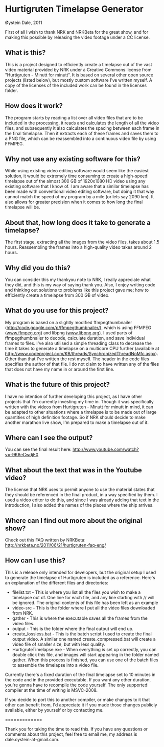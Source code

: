 Hurtigruten Timelapse Generator
=============

Øystein Dale, 2011

First of all I wish to thank NRK and NRKBeta for the great show, and for making this possible by releasing the video footage under a CC license.

What is this?
---------

This is a project designed to efficiently create a timelapse out of the vast video material provided by NRK under a Creative Commons license from "Hurtigruten - Minutt for minutt". It is based on several other open source projects (listed below), but mostly custom software I've written myself. A copy of the licenses of the included work can be found in the licenses folder.

How does it work?
---------

The program starts by reading a list over all video files that are to be included in the processing, it reads and calculates the length of all the video files, and subsequently it also calculates the spacing between each frame in the final timelapse. Then it extracts each of these frames and saves them to a PNG file, which can be reassembled into a continuous video file by using FFMPEG.

Why not use any existing software for this?
---------

While using existing video editing software would seem like the easiest solution, it would be extremely time consuming to create a high-speed timelapse out of the almost 300 GB of 1920x1080 HD video using any existing software that I know of. I am aware that a similar timelapse has been made with conventional video editing software, but doing it that way cannot match the speed of my program by a mile (or lets say 2090 km). It also allows for greater precision when it comes to how long the final timelapse will be.

About that, how long does it take to generate a timelapse?
---------

The first stage, extracting all the images from the video files, takes about 1.5 hours. Reassembling the frames into a high-quality video takes around 2 hours. 

Why did you do this?
---------

You can consider this my thankyou note to NRK, I really appreciate what they did, and this is my way of saying thank you. Also, I enjoy writing code and thinking out solutions to problems like this project gave me; how to efficiently create a timelapse from 300 GB of video.

What do you use for this project?
---------

My program is based on a slightly modified ffmpegthumbnailer (http://code.google.com/p/ffmpegthumbnailer/), which is using FFMPEG (www.ffmpeg.org) and libpng (www.libpng.org). I used parts of ffmpegthumbnailer to decode, calculate duration, and save individual frames to files. I've also utilised a simple threading class to decrease the time it takes to generate a timelapse on a multicore CPU further (available at http://www.codeproject.com/KB/threads/SynchronizedThreadNoMfc.aspx). Other than that I've written the rest myself. The header in the code files specifies the author of that file. I do not claim to have written any of the files that does not have my name in or around the first line.

What is the future of this project?
---------

I have no intention of further developing this project, as I have other projects that I'm currently investing my time in. Though it was specifically written with the videos from Hurtigruten - Minutt for minutt in mind, it can be adapted to other situations where a timelapse is to be made out of large quantities of high definition footage. So if NRK should decide to make another marathon live show, I'm prepared to make a timelapse out of it.

Where can I see the output?
---------

You can see the final result here: http://www.youtube.com/watch?v=-9K8eCwdjF0

What about the text that was in the Youtube video?
---------

The license that NRK uses to permit anyone to use the material states that they should be referenced in the final product, in a way specified by them. I used a video editor to do this, and since I was already adding that text in the introduction, I also added the names of the places where the ship arrives.

Where can I find out more about the original show?
---------

Check out this FAQ written by NRKBeta: http://nrkbeta.no/2011/06/21/hurtigruten-faq-eng/

How can I use this?
---------

This is a release only intended for developers, but the original setup I used to generate the timelapse of Hurtigruten is included as a reference. Here's an explanation of the different files and directories:

- filelist.txt - This is where you list all the files you wish to make a timelapse out of. One line for each file, and any line starting with // will be ignored. The original contents of this file has been left as an example
- video-src - This is the folder where I put all the video files downloaded from NRK.
- gather - This is where the executable saves all the frames from the video files.
- output - This is the folder where the final output will end up.
- create_lossless.bat - This is the batch script I used to create the final output video. A similar one named create_compressed.bat will create a video file of smaller size, but with less quality.
- HurtigruteTimelapse.exe - When everything is set up correctly, you can double click this file, and images will start appearing in the folder named gather. When this process is finished, you can use one of the batch files to assemble the timelapse into a video file.

Currently there's a fixed duration of the final timelapse set to 10 minutes in the code and in the provided executable. If you want any other duration, you're gonna have to recompile the code yourself. The only supported compiler at the time of writing is MSVC-2008.

If you decide to port this to another compiler, or make changes to it that other can benefit from, I'd appreciate it if you made those changes publicly available, either by yourself or by contacting me.

=============

Thank you for taking the time to read this. If you have any questions or comments about this project, feel free to email me, my address is dale.oystein-at-gmail.com.